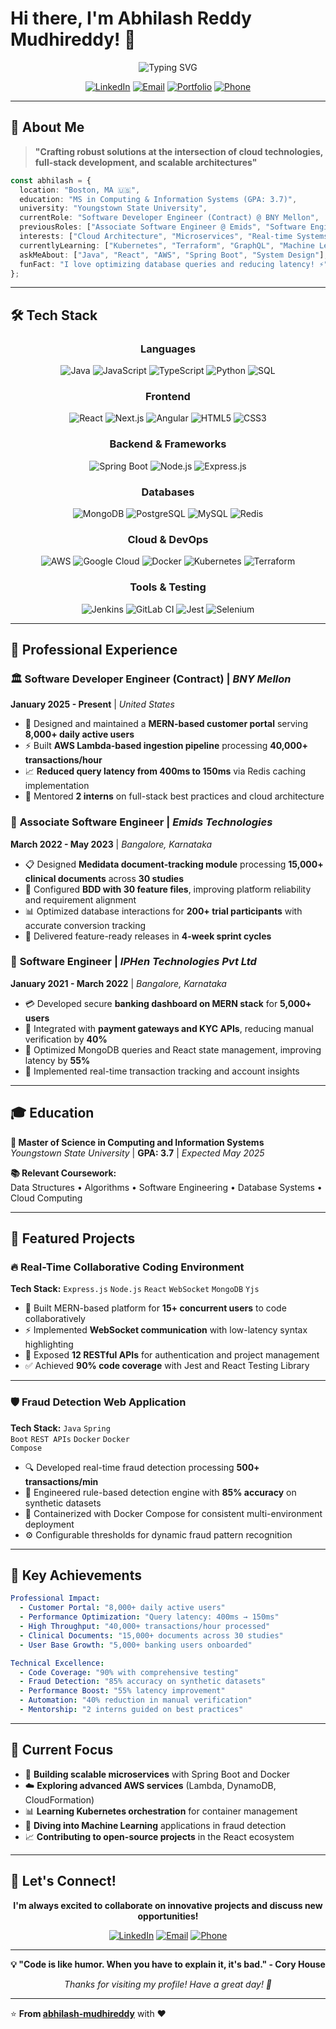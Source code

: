 # Hi there, I'm Abhilash Reddy Mudhireddy! 👋

<div align="center">
  <img src="https://readme-typing-svg.herokuapp.com?font=Fira+Code&weight=600&size=28&pause=1000&color=3B82F6&center=true&vCenter=true&width=800&lines=Software+Developer+Engineer;Full-Stack+Developer;Cloud+Enthusiast;Problem+Solver;Always+Learning!" alt="Typing SVG" />
</div>

<div align="center">
  
[![LinkedIn](https://img.shields.io/badge/LinkedIn-0077B5?style=for-the-badge&logo=linkedin&logoColor=white)](https://linkedin.com/in/abhilash-mudhireddy)
[![Email](https://img.shields.io/badge/Email-D14836?style=for-the-badge&logo=gmail&logoColor=white)](mailto:abhilashreddy0554@gmail.com)
[![Portfolio](https://img.shields.io/badge/Portfolio-000000?style=for-the-badge&logo=vercel&logoColor=white)](https://abhilashmudhireddy.vercel.app/)
[![Phone](https://img.shields.io/badge/Phone-25D366?style=for-the-badge&logo=whatsapp&logoColor=white)](tel:+17245700762)

</div>

---

## 🚀 About Me

> **"Crafting robust solutions at the intersection of cloud technologies, full-stack development, and scalable architectures"**

```typescript
const abhilash = {
  location: "Boston, MA 🇺🇸",
  education: "MS in Computing & Information Systems (GPA: 3.7)",
  university: "Youngstown State University",
  currentRole: "Software Developer Engineer (Contract) @ BNY Mellon",
  previousRoles: ["Associate Software Engineer @ Emids", "Software Engineer @ IPHen"],
  interests: ["Cloud Architecture", "Microservices", "Real-time Systems", "DevOps"],
  currentlyLearning: ["Kubernetes", "Terraform", "GraphQL", "Machine Learning"],
  askMeAbout: ["Java", "React", "AWS", "Spring Boot", "System Design"],
  funFact: "I love optimizing database queries and reducing latency! ⚡"
};
```

---

## 🛠️ Tech Stack

<div align="center">

### Languages
![Java](https://img.shields.io/badge/Java-ED8B00?style=for-the-badge&logo=openjdk&logoColor=white)
![JavaScript](https://img.shields.io/badge/JavaScript-F7DF1E?style=for-the-badge&logo=javascript&logoColor=black)
![TypeScript](https://img.shields.io/badge/TypeScript-007ACC?style=for-the-badge&logo=typescript&logoColor=white)
![Python](https://img.shields.io/badge/Python-3776AB?style=for-the-badge&logo=python&logoColor=white)
![SQL](https://img.shields.io/badge/SQL-4479A1?style=for-the-badge&logo=mysql&logoColor=white)

### Frontend
![React](https://img.shields.io/badge/React-20232A?style=for-the-badge&logo=react&logoColor=61DAFB)
![Next.js](https://img.shields.io/badge/Next.js-000000?style=for-the-badge&logo=next.js&logoColor=white)
![Angular](https://img.shields.io/badge/Angular-DD0031?style=for-the-badge&logo=angular&logoColor=white)
![HTML5](https://img.shields.io/badge/HTML5-E34F26?style=for-the-badge&logo=html5&logoColor=white)
![CSS3](https://img.shields.io/badge/CSS3-1572B6?style=for-the-badge&logo=css3&logoColor=white)

### Backend & Frameworks
![Spring Boot](https://img.shields.io/badge/Spring_Boot-6DB33F?style=for-the-badge&logo=spring-boot&logoColor=white)
![Node.js](https://img.shields.io/badge/Node.js-43853D?style=for-the-badge&logo=node.js&logoColor=white)
![Express.js](https://img.shields.io/badge/Express.js-404D59?style=for-the-badge&logo=express&logoColor=white)

### Databases
![MongoDB](https://img.shields.io/badge/MongoDB-4EA94B?style=for-the-badge&logo=mongodb&logoColor=white)
![PostgreSQL](https://img.shields.io/badge/PostgreSQL-316192?style=for-the-badge&logo=postgresql&logoColor=white)
![MySQL](https://img.shields.io/badge/MySQL-00000F?style=for-the-badge&logo=mysql&logoColor=white)
![Redis](https://img.shields.io/badge/Redis-DC382D?style=for-the-badge&logo=redis&logoColor=white)

### Cloud & DevOps
![AWS](https://img.shields.io/badge/Amazon_AWS-232F3E?style=for-the-badge&logo=amazon-aws&logoColor=white)
![Google Cloud](https://img.shields.io/badge/Google_Cloud-4285F4?style=for-the-badge&logo=google-cloud&logoColor=white)
![Docker](https://img.shields.io/badge/Docker-2496ED?style=for-the-badge&logo=docker&logoColor=white)
![Kubernetes](https://img.shields.io/badge/Kubernetes-326CE5?style=for-the-badge&logo=kubernetes&logoColor=white)
![Terraform](https://img.shields.io/badge/Terraform-7B42BC?style=for-the-badge&logo=terraform&logoColor=white)

### Tools & Testing
![Jenkins](https://img.shields.io/badge/Jenkins-D24939?style=for-the-badge&logo=jenkins&logoColor=white)
![GitLab CI](https://img.shields.io/badge/GitLab%20CI-330F63?style=for-the-badge&logo=gitlab&logoColor=white)
![Jest](https://img.shields.io/badge/Jest-C21325?style=for-the-badge&logo=jest&logoColor=white)
![Selenium](https://img.shields.io/badge/Selenium-43B02A?style=for-the-badge&logo=selenium&logoColor=white)

</div>

---

## 💼 Professional Experience

### 🏛️ **Software Developer Engineer (Contract)** | *BNY Mellon* 
**January 2025 - Present** | *United States*

- 🚀 Designed and maintained a **MERN-based customer portal** serving **8,000+ daily active users**
- ⚡ Built **AWS Lambda-based ingestion pipeline** processing **40,000+ transactions/hour**
- 📈 **Reduced query latency from 400ms to 150ms** via Redis caching implementation
- 👥 Mentored **2 interns** on full-stack best practices and cloud architecture

### 🏥 **Associate Software Engineer** | *Emids Technologies* 
**March 2022 - May 2023** | *Bangalore, Karnataka*

- 📋 Designed **Medidata document-tracking module** processing **15,000+ clinical documents** across **30 studies**
- 🧪 Configured **BDD with 30 feature files**, improving platform reliability and requirement alignment
- 📊 Optimized database interactions for **200+ trial participants** with accurate conversion tracking
- 🔄 Delivered feature-ready releases in **4-week sprint cycles**

### 🏦 **Software Engineer** | *IPHen Technologies Pvt Ltd* 
**January 2021 - March 2022** | *Bangalore, Karnataka*

- 💳 Developed secure **banking dashboard on MERN stack** for **5,000+ users**
- 🔌 Integrated with **payment gateways and KYC APIs**, reducing manual verification by **40%**
- 🚀 Optimized MongoDB queries and React state management, improving latency by **55%**
- 🔐 Implemented real-time transaction tracking and account insights

---

## 🎓 Education

**🎯 Master of Science in Computing and Information Systems**  
*Youngstown State University* | **GPA: 3.7** | *Expected May 2025*

**📚 Relevant Coursework:**  
Data Structures • Algorithms • Software Engineering • Database Systems • Cloud Computing

---

## 🚀 Featured Projects

### 🔥 Real-Time Collaborative Coding Environment
<strong>Tech Stack:</strong> <code>Express.js</code> <code>Node.js</code> <code>React</code> <code>WebSocket</code> <code>MongoDB</code> <code>Yjs</code>

- 👥 Built MERN-based platform for **15+ concurrent users** to code collaboratively
- ⚡ Implemented **WebSocket communication** with low-latency syntax highlighting
- 🔧 Exposed **12 RESTful APIs** for authentication and project management
- ✅ Achieved **90% code coverage** with Jest and React Testing Library

---

### 🛡️ Fraud Detection Web Application
<strong>Tech Stack:</strong> <code>Java</code> <code>Spring Boot</code> <code>REST APIs</code> <code>Docker</code> <code>Docker Compose</code>

- 🔍 Developed real-time fraud detection processing **500+ transactions/min**
- 🎯 Engineered rule-based detection engine with **85% accuracy** on synthetic datasets
- 🐳 Containerized with Docker Compose for consistent multi-environment deployment
- ⚙️ Configurable thresholds for dynamic fraud pattern recognition


---

## 🌟 Key Achievements

```yaml
Professional Impact:
  - Customer Portal: "8,000+ daily active users"
  - Performance Optimization: "Query latency: 400ms → 150ms"
  - High Throughput: "40,000+ transactions/hour processed"
  - Clinical Documents: "15,000+ documents across 30 studies"
  - User Base Growth: "5,000+ banking users onboarded"

Technical Excellence:
  - Code Coverage: "90% with comprehensive testing"
  - Fraud Detection: "85% accuracy on synthetic datasets"
  - Performance Boost: "55% latency improvement"
  - Automation: "40% reduction in manual verification"
  - Mentorship: "2 interns guided on best practices"
```

---

## 🎯 Current Focus

- 🔧 **Building scalable microservices** with Spring Boot and Docker
- ☁️ **Exploring advanced AWS services** (Lambda, DynamoDB, CloudFormation)
- 📊 **Learning Kubernetes orchestration** for container management  
- 🧠 **Diving into Machine Learning** applications in fraud detection
- 📈 **Contributing to open-source projects** in the React ecosystem

---


## 🤝 Let's Connect!

<div align="center">

**I'm always excited to collaborate on innovative projects and discuss new opportunities!**

[![LinkedIn](https://img.shields.io/badge/LinkedIn-Let's%20Connect-0077B5?style=for-the-badge&logo=linkedin&logoColor=white)](https://linkedin.com/in/abhilash-mudhireddy)
[![Email](https://img.shields.io/badge/Email-Drop%20a%20Message-D14836?style=for-the-badge&logo=gmail&logoColor=white)](mailto:abhilashreddy0554@gmail.com)
[![Phone](https://img.shields.io/badge/Phone-Give%20a%20Call-25D366?style=for-the-badge&logo=phone&logoColor=white)](tel:+17245700762)

</div>

---

<div align="center">
  
**💡 "Code is like humor. When you have to explain it, it's bad." - Cory House**

*Thanks for visiting my profile! Have a great day! 🚀*

</div>

---

⭐️ **From [abhilash-mudhireddy](https://github.com/abhilash-mudhireddy)** with ❤️
